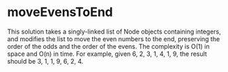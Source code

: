 # moveEvensToEnd

This solution takes a singly-linked list of Node objects containing integers, and modifies the list to move the even numbers to the end, preserving the order of the odds and the order of the evens. The complexity is O(1) in space and O(n) in time. For example, given 6, 2, 3, 1, 4, 1, 9, the result should be 3, 1, 1, 9, 6, 2, 4.  
